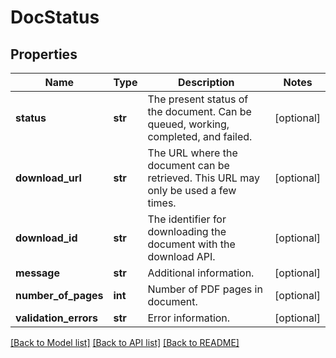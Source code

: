 # DocStatus


## Properties
Name | Type | Description | Notes
------------ | ------------- | ------------- | -------------
**status** | **str** | The present status of the document. Can be queued, working, completed, and failed. | [optional] 
**download_url** | **str** | The URL where the document can be retrieved. This URL may only be used a few times. | [optional] 
**download_id** | **str** | The identifier for downloading the document with the download API. | [optional] 
**message** | **str** | Additional information. | [optional] 
**number_of_pages** | **int** | Number of PDF pages in document. | [optional] 
**validation_errors** | **str** | Error information. | [optional] 

[[Back to Model list]](../README.md#documentation-for-models) [[Back to API list]](../README.md#documentation-for-api-endpoints) [[Back to README]](../README.md)


